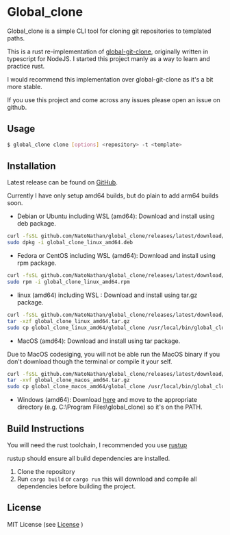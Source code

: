 # Global_clone

Global_clone is a simple CLI tool for cloning git repositories to templated paths.

This is a rust re-implementation of [global-git-clone](https://github.com/NatoNathan/global-git-clone), originally written in typescript for NodeJS.
I started this project manly as a way to learn and practice rust. 

I would recommend this implementation over global-git-clone as it's a bit more stable.

If you use this project and come across any issues please open an issue on github. 

## Usage

```sh
$ global_clone clone [options] <repository> -t <template>
```


## Installation

Latest release can be found on [GitHub](https://github.com/natonathan/global_clone/releases).

Currently I have only setup amd64 builds, but do plain to add arm64 builds soon. 

- Debian or Ubuntu including WSL (amd64): Download and install using deb package.

```bash
curl -fsSL github.com/NatoNathan/global_clone/releases/latest/download/global_clone_linux_amd64.deb -O
sudo dpkg -i global_clone_linux_amd64.deb
```

- Fedora or CentOS including WSL (amd64): Download and install using rpm package.

```bash
curl -fsSL github.com/NatoNathan/global_clone/releases/latest/download/global_clone_linux_amd64.rpm -O
sudo rpm -i global_clone_linux_amd64.rpm
```

- linux (amd64) including WSL : Download and install using tar.gz package.

```bash
curl -fsSL github.com/NatoNathan/global_clone/releases/latest/download/global_clone_linux_amd64.tar.gz -O
tar -xzf global_clone_linux_amd64.tar.gz
sudo cp global_clone_linux_amd64/global_clone /usr/local/bin/global_clone # or wherever you want to install it Just make sure it on the PATH
```

- MacOS (amd64): Download and install using tar package.

Due to MacOS codesiging, you will not be able run the MacOS binary if you don't download though the terminal or compile it your self.

```bash
curl -fsSL github.com/NatoNathan/global_clone/releases/latest/download/global_clone_macos_amd64.tar.gz -O
tar -xvf global_clone_macos_amd64.tar.gz
sudo cp global_clone_macos_amd64/global_clone /usr/local/bin/global_clone
```

- Windows (amd64): Download [here](https://github.com/natonathan/global_clone/releases/latest/download/global_clone.exe) and move to the appropriate directory (e.g. C:\Program Files\global_clone) so it's on the PATH.

## Build Instructions

You will need the rust toolchain, I recommended you use [rustup](https://rustup.rs/)

rustup should ensure all build dependencies are installed.

1. Clone the repository
2. Run `cargo build` or `cargo run` this will download and compile all dependencies before building the project.

## License

MIT License (see [License](./License) )
